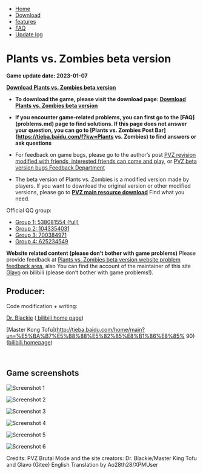 * [Home](README.md)
* [Download](download.md)
* [features](feaures.md)
* [FAQ](problems.md)
* [Update log](logs.md)

# Plants vs. Zombies beta version

**Game update date: 2023-01-07**

**[Download Plants vs. Zombies beta version](download.md)**

- **To download the game, please visit the download page: [Download Plants vs. Zombies beta version](download.md)**

- **If you encounter game-related problems, you can first go to the [FAQ] (problems.md) page to find solutions. If this page does not answer your question, you can go to [Plants vs. Zombies Post Bar](https://tieba.baidu.com/f?kw=Plants vs. Zombies) to find answers or ask questions**

- For feedback on game bugs, please go to the author’s post [PVZ revision modified with friends, interested friends can come and play](https://tieba.baidu.com/p/6674551694), or [PVZ beta version bugs Feedback Department](https://docs.qq.com/form/fill/DSUJmdkNleGpTS1hi#/fill)

- The beta version of Plants vs. Zombies is a modified version made by players. If you want to download the original version or other modified versions, please go to [**PVZ main resource download**](http://pvz2.lonelystar.org/download.htm) Find what you need.

Official QQ group:

* [Group 1: 538081554 (full)](https://jq.qq.com/?_wv=1027&k=5aAFsMt)
* [Group 2: 1043354031](https://jq.qq.com/?_wv=1027&k=I0OrnUeD)
* [Group 3: 700384971](https://jq.qq.com/?_wv=1027&k=9GGIk4ln)
* [Group 4: 625234549](https://jq.qq.com/?_wv=1027&k=MukiJQpS)

**Website related content (please don’t bother with game problems)** Please provide feedback at [Plants vs. Zombies beta version website problem feedback area](https://docs.qq.com/form/fill/DY2hYVEZJaFdVTmpI?_w_tencentdocx_form=1), also You can find the account of the maintainer of this site [Glavo](https://space.bilibili.com/20314891) on bilibili (please don’t bother with game problems!).

## Producer:

Code modification + writing:

[Dr. Blackie](http://tieba.baidu.com/home/main?un=%E7%89%9B%E4%BA%8C%E9%BE%99%E7%96%BC) ([ bilibili home page](https://space.bilibili.com/12952765))

[Master Kong Tofu](http://tieba.baidu.com/home/main?un=%E5%BA%B7%E5%B8%88%E5%82%85%E8%B1%86%E8%85% 90) ([bilibili homepage](https://space.bilibili.com/98965051))

<br/>

## Game screenshots

![Screenshot 1](https://s2.ax1x.com/2020/02/13/1OI7fU.png)

![Screenshot 2](https://s2.ax1x.com/2020/02/13/1OIWOs.jpg)

![Screenshot 3](https://s2.ax1x.com/2020/02/13/1OIhmn.jpg)

![Screenshot 4](https://s2.ax1x.com/2020/02/13/1OIokV.gif)

![Screenshot 5](https://s2.ax1x.com/2020/02/13/1OI5T0.png)

![Screenshot 6](https://s2.ax1x.com/2020/02/13/1OI4wq.png)

Credits: 
PVZ Brutal Mode and the site creators: Dr. Blackie/Master King Tofu and Glavo (Gitee)
English Translation by Ao28th28/XPMUser